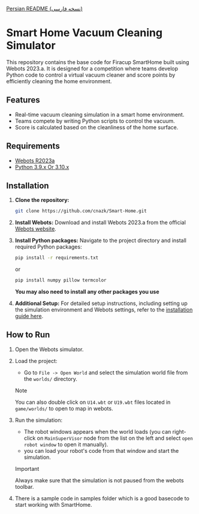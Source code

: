 [Persian README (نسخه فارسی)](README.fa.md)

# Smart Home Vacuum Cleaning Simulator

This repository contains the base code for Firacup SmartHome built using Webots 2023.a. It is designed for a competition
where teams develop Python code to control a virtual vacuum cleaner and score points by efficiently cleaning the home
environment.

## Features

- Real-time vacuum cleaning simulation in a smart home environment.
- Teams compete by writing Python scripts to control the vacuum.
- Score is calculated based on the cleanliness of the home surface.

## Requirements

- [Webots R2023a](https://github.com/cyberbotics/webots/releases/download/R2023a/webots-R2023a_setup.exe)
- [Python 3.9.x Or 3.10.x](https://www.python.org/downloads/)

## Installation

1. **Clone the repository:**
    ```bash
    git clone https://github.com/cnazk/Smart-Home.git
    ```

2. **Install Webots:**
   Download and install Webots 2023.a from the
   official [Webots website](https://github.com/cyberbotics/webots/releases/download/R2023a/webots-R2023a_setup.exe).

3. **Install Python packages:**
   Navigate to the project directory and install required Python packages:
    ```bash
    pip install -r requirements.txt
    ```
   or
    ```bash
    pip install numpy pillow termcolor
    ```
   **You may also need to install any other packages you use**

4. **Additional Setup:**
   For detailed setup instructions, including setting up the simulation environment and Webots settings, refer to
   the [installation guide here](https://smarthomerobot.ir/?epkb_post_type_1=installation-guide-setting-up-your-simulation-environment).

## How to Run

1. Open the Webots simulator.

2. Load the project:
    - Go to `File -> Open World` and select the simulation world file from the `worlds/` directory.

   > [!NOTE]  
   > You can also double click on `U14.wbt` or `U19.wbt` files located in `game/worlds/` to open to map in webots.

3. Run the simulation:
    - The robot windows appears when the world loads (you can right-click on `MainSuperVisor` node from the list on the
      left and select `open robot window` to open it manually).
    - you can load your robot's code from that window and start the simulation.
   > [!IMPORTANT]  
   > Always make sure that the simulation is not paused from the webots toolbar.

4. There is a sample code in samples folder which is a good basecode to start working with SmartHome.


